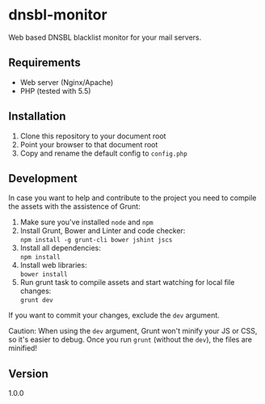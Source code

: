 dnsbl-monitor
=============

Web based DNSBL blacklist monitor for your mail servers.

## Requirements

* Web server (Nginx/Apache)
* PHP (tested with 5.5)

## Installation

1. Clone this repository to your document root
1. Point your browser to that document root
1. Copy and rename the default config to `config.php`

## Development

In case you want to help and contribute to the project you need to compile the assets with the assistence of Grunt:

1. Make sure you've installed `node` and `npm`
1. Install Grunt, Bower and Linter and code checker:  
  `npm install -g grunt-cli bower jshint jscs`
1. Install all dependencies:  
  `npm install`
1. Install web libraries:  
  `bower install`
1. Run grunt task to compile assets and start watching for local file changes:  
  `grunt dev`

If you want to commit your changes, exclude the `dev` argument.

Caution: When using the `dev` argument, Grunt won't minify your JS or CSS, so it's easier to debug. Once you run `grunt` (without the `dev`), the files are minified!

## Version

1.0.0
